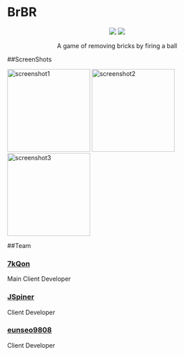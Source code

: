 # BrBR
<div align="center">
  <img src="https://img.shields.io/badge/github%20-%23121011.svg?&style=for-the-badge&logo=github&logoColor=white"/>
  <img src="https://img.shields.io/badge/java-%23ED8B00.svg?&style=for-the-badge&logo=java&logoColor=white"/>
  <p>
    A game of removing bricks by firing a ball
  </p>
</div>

##ScreenShots

<img src="https://eunseo-test.s3.ap-northeast-2.amazonaws.com/uploads/screenshot1.png" alt="screenshot1" width="190"/>
<img src="https://eunseo-test.s3.ap-northeast-2.amazonaws.com/uploads/screenshot2.png" alt="screenshot2" width="190"/>
<img src="https://eunseo-test.s3.ap-northeast-2.amazonaws.com/uploads/screenshot3.png" alt="screenshot3" width="190"/>

##Team

### [7kQon](https://github.com/7kQon)
Main Client Developer
### [JSpiner](https://github.com/JSpiner)
Client Developer
### [eunseo9808](https://github.com/eunseo9808)
Client Developer
